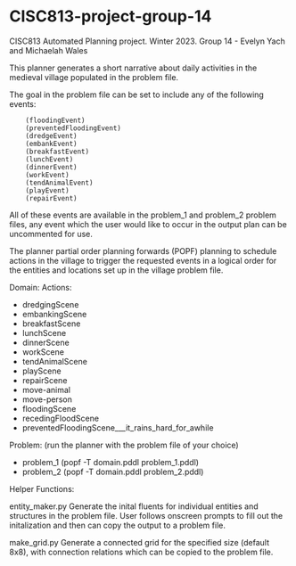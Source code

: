 # CISC813-project-group-14
CISC813 Automated Planning project. Winter 2023.
Group 14 - Evelyn Yach and Michaelah Wales

This planner generates a short narrative about daily activities in 
the medieval village populated in the problem file.

The goal in the problem file can be set to include any of the following events:

        (floodingEvent)           
        (preventedFloodingEvent)    
        (dredgeEvent)     
        (embankEvent)      
        (breakfastEvent)   
        (lunchEvent)        
        (dinnerEvent)    
        (workEvent)           
        (tendAnimalEvent)  
        (playEvent)    
        (repairEvent) 

All of these events are available in the problem_1 and problem_2 problem files,
any event which the user would like to occur in the output plan can be uncommented
for use.       

The planner partial order planning forwards (POPF) planning to schedule
actions in the village to trigger the requested events in a logical order
for the entities and locations set up in the village problem file.


Domain: 
Actions:
- dredgingScene
- embankingScene
- breakfastScene
- lunchScene
- dinnerScene
- workScene
- tendAnimalScene
- playScene
- repairScene
- move-animal
- move-person
- floodingScene
- recedingFloodScene
- preventedFloodingScene___it_rains_hard_for_awhile

Problem: (run the planner with the problem file of your choice)
- problem_1 (popf -T domain.pddl problem_1.pddl)
- problem_2 (popf -T domain.pddl problem_2.pddl)


Helper Functions:

entity_maker.py
    Generate the inital fluents for individual entities and structures in the
    problem file. User follows onscreen prompts to fill out the initalization
    and then can copy the output to a problem file.

make_grid.py
    Generate a connected grid for the specified size (default 8x8), with 
    connection relations which can be copied to the problem file.



